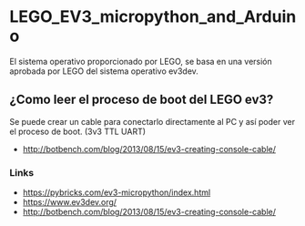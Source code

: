 # LEGO_EV3_micropython_and_Arduino

El sistema operativo proporcionado por LEGO, se basa en una versión aprobada por LEGO del sistema operativo ev3dev.

## ¿Como leer el proceso de boot del LEGO ev3?
Se puede crear un cable para conectarlo directamente al PC y así poder ver el proceso de boot. (3v3 TTL UART)
- http://botbench.com/blog/2013/08/15/ev3-creating-console-cable/

### Links
- https://pybricks.com/ev3-micropython/index.html
- https://www.ev3dev.org/
- http://botbench.com/blog/2013/08/15/ev3-creating-console-cable/

